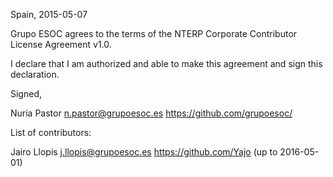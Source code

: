 Spain, 2015-05-07

Grupo ESOC agrees to the terms of the NTERP Corporate Contributor License
Agreement v1.0.

I declare that I am authorized and able to make this agreement and sign this
declaration.

Signed,

Nuria Pastor <n.pastor@grupoesoc.es> https://github.com/grupoesoc/

List of contributors:

Jairo Llopis <j.llopis@grupoesoc.es> https://github.com/Yajo (up to 2016-05-01)
